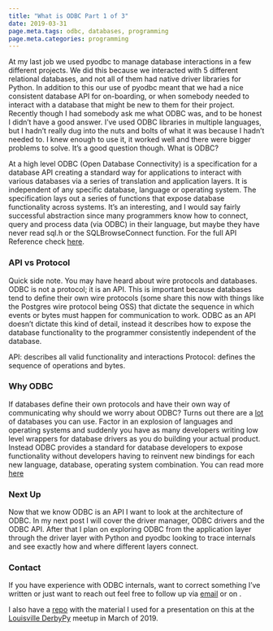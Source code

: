 ```yaml
---
title: "What is ODBC Part 1 of 3"
date: 2019-03-31
page.meta.tags: odbc, databases, programming
page.meta.categories: programming
---
```


At my last job we used pyodbc to manage database interactions in a few different projects. We did this because we
interacted with 5 different relational databases, and not all of them had native driver libraries for Python. In
addition to this our use of pyodbc meant that we had a nice consistent database API for on-boarding, or when somebody
needed to interact with a database that might be new to them for their project. Recently though I had somebody ask me
what ODBC was, and to be honest I didn’t have a good answer. I’ve used ODBC libraries in multiple languages, but I
hadn’t really dug into the nuts and bolts of what it was because I hadn’t needed to. I knew enough to use it, it worked
well and there were bigger problems to solve. It’s a good question though. What is ODBC?

At a high level ODBC (Open Database Connectivity) is a specification for a database API creating a standard way for
applications to interact with various databases via a series of translation and application layers. It is independent of
any specific database, language or operating system. The specification lays out a series of functions that expose
database functionality across systems. It’s an interesting, and I would say fairly successful abstraction since many
programmers know how to connect, query and process data (via ODBC) in their language, but maybe they have never read
sql.h or the SQLBrowseConnect function. For the full API Reference
check [here](https://docs.microsoft.com/en-us/sql/odbc/reference/syntax/odbc-api-reference?view=sql-server-2017).

### API vs Protocol

Quick side note. You may have heard about wire protocols and databases. ODBC is not a protocol; it is an API. This is
important because databases tend to define their own wire protocols (some share this now with things like the Postgres
wire protocol being OSS) that dictate the sequence in which events or bytes must happen for communication to work. ODBC
as an API doesn’t dictate this kind of detail, instead it describes how to expose the database functionality to the
programmer consistently independent of the database.

API: describes all valid functionality and interactions Protocol: defines the sequence of operations and bytes.

### Why ODBC

If databases define their own protocols and have their own way of communicating why should we worry about ODBC? Turns
out there are a [lot](https://hpi.de/naumann/projects/rdbms-genealogy.html) of databases you can use. Factor in an
explosion of languages and operating systems and suddenly you have as many developers writing low level wrappers for
database drivers as you do building your actual product. Instead ODBC provides a standard for database developers to
expose functionality without developers having to reinvent new bindings for each new language, database, operating
system combination. You can read
more [here](https://docs.microsoft.com/en-us/sql/odbc/reference/why-was-odbc-created?view=sql-server-2017)

### Next Up

Now that we know ODBC is an API I want to look at the architecture of ODBC. In my next post I will cover the driver
manager, ODBC drivers and the ODBC API. After that I plan on exploring ODBC from the application layer through the
driver layer with Python and pyodbc looking to trace internals and see exactly how and where different layers connect.

### Contact

If you have experience with ODBC internals, want to correct something I’ve written or just want to reach out feel free
to follow up via [email](mailto:n0mn0m@burningdaylight.io) or on .

I also have a [repo](https://github.com/n0mn0m/presentations) with the material I used for a presentation on this at
the [Louisville DerbyPy](https://www.meetup.com/derbypy/) meetup in March of 2019.
